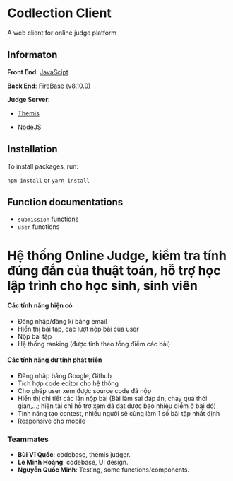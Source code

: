 # Codlection Client

A web client for online judge platform

## Informaton

**Front End**: [JavaScipt](https://www.javascript.com/)

**Back End**: [FireBase](https://firebase.google.com/) (v8.10.0)

**Judge Server**:

- [Themis](https://dsapblog.wordpress.com/2013/12/24/themis/)

- [NodeJS](https://nodejs.org/en/)

## Installation

To install packages, run:

`npm install` or `yarn install`

## Function documentations

- `submission` functions
- `user` functions

# Hệ thống Online Judge, kiểm tra tính đúng đắn của thuật toán, hỗ trợ học lập trình cho học sinh, sinh viên

#### Các tính năng hiện có

- Đăng nhập/đăng kí bằng email
- Hiển thị bài tập, các lượt nộp bài của user
- Nộp bài tập
- Hệ thống ranking (được tính theo tổng điểm các bài)

#### Các tính năng dự tính phát triển

- Đăng nhập bằng Google, Github
- Tích hợp code editor cho hệ thống
- Cho phép user xem được source code đã nộp
- Hiển thị chi tiết các lần nộp bài (Bài làm sai đáp án, chạy quá thời gian,...; hiện tải chỉ hỗ trợ xem đã đạt được bao nhiêu điểm ở bài đó)
- Tính năng tạo contest, nhiều người sẽ cùng làm 1 số bài tập nhất định
- Responsive cho mobile

### Teammates

- **Bùi Vĩ Quốc**: codebase, themis judger.
- **Lê Minh Hoàng**: codebase, UI design.
- **Nguyễn Quốc Minh**: Testing, some functions/components.
